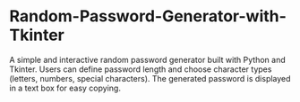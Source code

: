 # Random-Password-Generator-with-Tkinter
A simple and interactive random password generator built with Python and Tkinter. Users can define password length and choose character types (letters, numbers, special characters). The generated password is displayed in a text box for easy copying.
